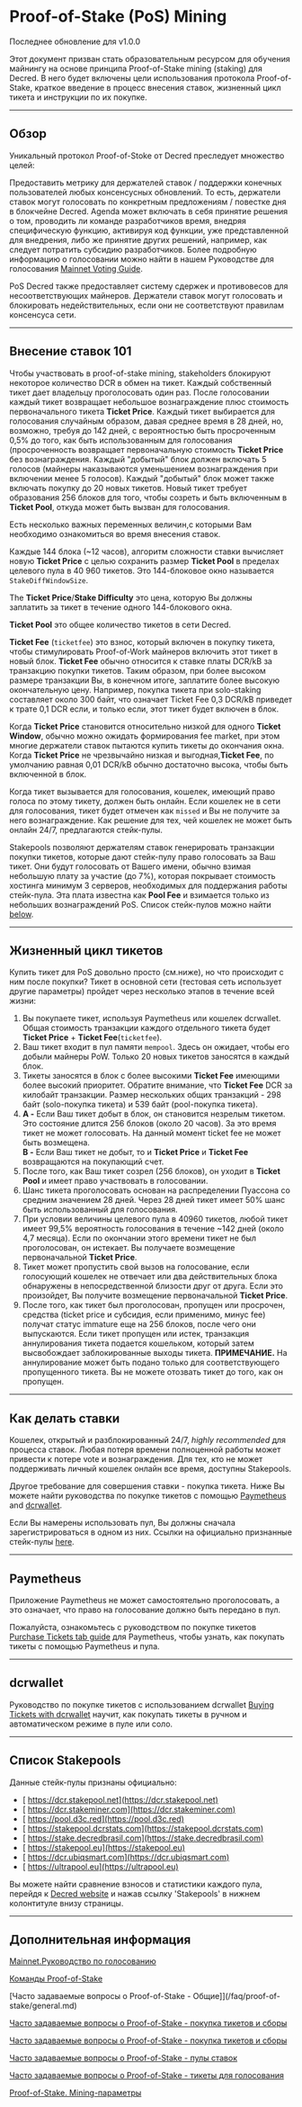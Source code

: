 # Proof-of-Stake (PoS) Mining 

Последнее обновление для v1.0.0

Этот документ призван стать образовательным ресурсом для обучения майнингу на основе принципа Proof-of-Stake mining (staking) для Decred. В него будет включены цели использования протокола Proof-of-Stake, краткое введение в процесс внесения ставок, жизненный цикл тикета и инструкции по их покупке. 

---

## Обзор 

Уникальный протокол Proof-of-Stoke от Decred преследует множество целей:

Предоставить метрику для держателей ставок / поддержки конечных пользователей любых консенсусных обновлений. То есть, держатели ставок могут голосовать по конкретным предложениям / повестке дня в блокчейне Decred. Agenda может включать в себя принятие решения о том, проводить ли команде разработчиков время, внедряя специфическую функцию, активируя код функции, уже представленной для внедрения, либо же принятие других решений, например, как следует потратить субсидию разработчиков. Более подробную информацию о голосовании можно найти в нашем Руководстве для голосования [Mainnet Voting Guide](/getting-started/user-guides/agenda-voting.md).

PoS Decred также предоставляет систему сдержек и противовесов для несоответствующих майнеров. Держатели ставок могут голосовать и блокировать недействительных, если они не соответствуют правилам консенсуса сети. 

---

## Внесение ставок 101 

Чтобы участвовать в proof-of-stake mining, stakeholders блокируют некоторое количество DCR в обмен на тикет. Каждый собственный тикет дает владельцу проголосовать один раз. После голосовании каждый тикет возвращает небольшое вознаграждение плюс стоимость первоначального тикета **Ticket Price**. Каждый тикет выбирается для голосования случайным образом, давая среднее время в 28 дней, но, возможно, требуя до 142 дней, с вероятностью быть просроченным 0,5% до того, как быть использованным для голосования (просроченность возвращает первоначальную стоимость **Ticket Price** без вознаграждения. Каждый "добытый" блок должен включать 5 голосов (майнеры наказываются уменьшением вознаграждения при включении менее 5 голосов). Каждый "добытый" блок может также включать покупку до 20 новых тикетов. Новый тикет требует образования 256 блоков для того, чтобы созреть и быть включенным в **Ticket Pool**, откуда может быть вызван для голосования.

Есть несколько важных переменных величин,с которыми Вам необходимо ознакомиться во время внесения ставок.

Каждые 144 блока (~12 часов), алгоритм сложности ставки вычисляет новую **Ticket Price** с целью сохранить размер **Ticket Pool** в пределах целевого пула в 40 960 тикетов. Это 144-блоковое окно называется `StakeDiffWindowSize`.

The **Ticket Price**/**Stake Difficulty** это цена, которую Вы должны заплатить за тикет в течение одного 144-блокового окна.

**Ticket Pool** это общее количество тикетов в сети Decred.

**Ticket Fee** (`ticketfee`) это взнос, который включен в покупку тикета, чтобы стимулировать Proof-of-Work майнеров включить этот тикет в новый блок. **Ticket Fee** обычно относится к ставке платы DCR/kB  за транзакцию покупки тикетов. Таким образом, при более высоком размере транзакции Вы, в конечном итоге, заплатите более высокую окончательную цену. Например, покупка тикета при solo-staking составляет около 300 байт, что означает Ticket Fee 0,3 DCR/kB приведет к трате  0,1 DCR если, и только если, этот тикет будет включен в блок.

Когда **Ticket Price** становится относительно низкой для одного **Ticket Window**, обычно можно ожидать формирования fee market, при этом многие держатели ставок пытаются купить тикеты до окончания окна. Когда **Ticket Price** не чрезвычайно низкая и выгодная,**Ticket Fee**, по умолчанию равная 0,01 DCR/kB обычно достаточно высока, чтобы быть включенной в блок.

Когда тикет вызывается для голосования, кошелек, имеющий право голоса по этому тикету, должен быть онлайн. Если кошелек не в сети для голосования, тикет будет отмечен как `missed` и Вы не получите за него вознаграждение. Как решение для тех, чей кошелек не может быть онлайн 24/7, предлагаются стейк-пулы.

Stakepools позволяют держателям ставок генерировать транзакции покупки тикетов, которые дают стейк-пулу право голосовать за Ваш тикет. Они будут голосовать от Вашего имени, обычно взимая небольшую плату за участие (до 7%), которая покрывает стоимость хостинга минимум 3 серверов, необходимых для поддержания работы стейк-пула. Эта плата известна как **Pool Fee** и взимается только из небольших вознаграждений PoS. Список стейк-пулов можно найти [below](#list-of-stakepools).

---

## Жизненный цикл тикетов 

Купить тикет для PoS довольно просто (см.ниже), но что происходит с ним после покупки?
Тикет в основной сети (тестовая сеть использует другие параметры) пройдет через несколько этапов в течение всей жизни:

1. Вы покупаете тикет, используя Paymetheus <!--, Decrediton,--> или кошелек dcrwallet. Общая стоимость транзакции каждого отдельного тикета будет **Ticket Price** + **Ticket Fee**(`ticketfee`).
2. Ваш тикет входит в пул памяти `mempool`.  Здесь он ожидает, чтобы его добыли майнеры PoW. Только 20 новых тикетов заносятся в каждый блок.
3. Тикеты заносятся в блок с более высокими **Ticket Fee**  имеющими более высокий приоритет. Обратите внимание, что **Ticket Fee** DCR за килобайт транзакции. Размер нескольких общих транзакций - 298 байт (solo-покупка тикета) и 539 байт (pool-покупка тикета).
4. **A -** Если Ваш тикет добыт в блок, он становится незрелым  тикетом. Это состояние длится 256 блоков (около 20 часов). За это время тикет не может голосовать. На данный момент ticket fee не может быть возмещена. <br /> 
**B -** Если Ваш тикет не добыт, то и **Ticket Price** и **Ticket Fee** возвращаются на покупающий счет.
5. После того, как Ваш тикет созрел (256 блоков), он уходит в **Ticket Pool** и имеет право участвовать в голосовании.
6. Шанс тикета проголосовать основан на распределении Пуассона со средним значением 28 дней. Через 28 дней тикет имеет 50% шанс быть использованный для голосования.
7. При условии величины целевого пула в 40960 тикетов, любой тикет имеет 99,5% вероятность голосования в течение ~142 дней (около 4,7 месяца). Если по окончании этого времени тикет не был проголосован, он истекает. Вы получаете возмещение первоначальной **Ticket Price**.
8. Тикет может пропустить свой вызов на голосование, если голосующий кошелек не отвечает или два действительных блока обнаружены в непосредственной близости друг от друга. Если это произойдет, Вы получите возмещение первоначальной **Ticket Price**.
9. После того, как тикет был проголосован, пропущен или просрочен, средства (ticket price и субсидия, если применимо, минус fee) получат статус immature еще на 256 блоков, после чего они выпускаются. Если тикет пропущен или истек, транзакция аннулирования тикета подается кошельком, который затем высвобождает заблокированные выходы тикета. **ПРИМЕЧАНИЕ.** На аннулирование может быть подано только для соответствующего пропущенного тикета. Вы не можете отозвать тикет до того, как он пропущен.

---

## Как делать ставки 

Кошелек, открытый и разблокированный 24/7, *highly recommended* для процесса ставок. Любая потеря времени полноценной работы может привести к потере vote и вознаграждения. Для тех, кто не может поддерживать личный кошелек онлайн все время, доступны Stakepools.

Другое требование для совершения ставки - покупка тикета. Ниже Вы можете найти руководства по покупке тикетов с помощью [Paymetheus](#paymetheus) and [dcrwallet](#dcrwallet).

Если Вы намерены использовать пул, Вы должны сначала зарегистрироваться в одном из них. Ссылки на официально признанные стейк-пулы [here](#list-of-stakepools).

---

## Paymetheus 

Приложение Paymetheus не может самостоятельно проголосовать, а это означает, что право на голосование должно быть передано в пул.

Пожалуйста, ознакомьтесь с руководством по покупке тикетов [Purchase Tickets tab guide](/getting-started/user-guides/using-paymetheus.md#purchase-tickets-tab) для Paymetheus, чтобы узнать, как покупать тикеты с помощью Paymetheus и пула.

---

## dcrwallet 

Руководство по покупке тикетов с использованием dcrwallet [Buying Tickets with dcrwallet](/getting-started/user-guides/dcrwallet-tickets.md) научит, как покупать тикеты в ручном и автоматическом режиме в пуле или соло.

---

## <i class="fa fa-life-ring"></i> Список Stakepools 

Данные стейк-пулы признаны официально:

* [<i class="fa fa-external-link-square"></i> https://dcr.stakepool.net](https://dcr.stakepool.net)
* [<i class="fa fa-external-link-square"></i> https://dcr.stakeminer.com](https://dcr.stakeminer.com)
* [<i class="fa fa-external-link-square"></i> https://pool.d3c.red](https://pool.d3c.red)
* [<i class="fa fa-external-link-square"></i> https://stakepool.dcrstats.com](https://stakepool.dcrstats.com)
* [<i class="fa fa-external-link-square"></i> https://stake.decredbrasil.com](https://stake.decredbrasil.com)
* [<i class="fa fa-external-link-square"></i> https://stakepool.eu](https://stakepool.eu)
* [<i class="fa fa-external-link-square"></i> https://dcr.ubiqsmart.com](https://dcr.ubiqsmart.com)
* [<i class="fa fa-external-link-square"></i> https://ultrapool.eu](https://ultrapool.eu)

Вы можете найти сравнение взносов и статистики каждого пула, перейдя к
[<i class="fa fa-external-link-square"></i> Decred website](https://decred.org)
и нажав ссылку 'Stakepools' в нижнем колонтитуле внизу страницы.

---

<!-- TODO: **Покупка тикетов с Decrediton** -->

## Дополнительная информация 

[Mainnet.Руководство по голосованию](/getting-started/user-guides/agenda-voting.md)

[Команды Proof-of-Stake](/advanced/program-options.md#pos-commands)

[Часто задаваемые вопросы о Proof-of-Stake - Общие]](/faq/proof-of-stake/general.md)

[Часто задаваемые вопросы о Proof-of-Stake - покупка тикетов и сборы](/faq/proof-of-stake/buying-tickets-and-fees.md)

[Часто задаваемые вопросы о Proof-of-Stake - покупка тикетов и сборы](/faq/proof-of-stake/solo-mining.md)

[Часто задаваемые вопросы о Proof-of-Stake - пулы ставок](/faq/proof-of-stake/stake-pools.md)

[Часто задаваемые вопросы о Proof-of-Stake - тикеты для голосования](/faq/proof-of-stake/voting-tickets.md)

[Proof-of-Stake. Mining-параметры](/advanced/program-options.md#pos-network-parameters)
